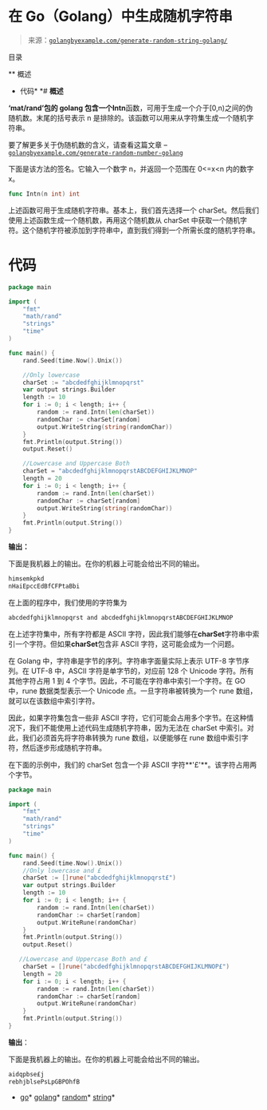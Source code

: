 <!--yml

分类：未分类

日期：2024-10-13 06:16:46

-->

# 在 Go（Golang）中生成随机字符串

> 来源：[`golangbyexample.com/generate-random-string-golang/`](https://golangbyexample.com/generate-random-string-golang/)

目录

**   概述

+   代码*  *# **概述**

**‘mat/rand’**包的 golang 包含一个**Intn**函数，可用于生成一个介于[0,n)之间的伪随机数。末尾的括号表示 n 是排除的。该函数可以用来从字符集生成一个随机字符串。

要了解更多关于伪随机数的含义，请查看这篇文章 – [`golangbyexample.com/generate-random-number-golang`](https://golangbyexample.com/generate-random-number-golang)

下面是该方法的签名。它输入一个数字 n，并返回一个范围在 0<=x<n 内的数字 x。

```go
func Intn(n int) int
```

上述函数可用于生成随机字符串。基本上，我们首先选择一个 charSet。然后我们使用上述函数生成一个随机数，再用这个随机数从 charSet 中获取一个随机字符。这个随机字符被添加到字符串中，直到我们得到一个所需长度的随机字符串。

# **代码**

```go
package main

import (
    "fmt"
    "math/rand"
    "strings"
    "time"
)

func main() {
    rand.Seed(time.Now().Unix())

    //Only lowercase
    charSet := "abcdedfghijklmnopqrst"
    var output strings.Builder
    length := 10
    for i := 0; i < length; i++ {
        random := rand.Intn(len(charSet))
        randomChar := charSet[random]
        output.WriteString(string(randomChar))
    }
    fmt.Println(output.String())
    output.Reset()

    //Lowercase and Uppercase Both
    charSet = "abcdedfghijklmnopqrstABCDEFGHIJKLMNOP"
    length = 20
    for i := 0; i < length; i++ {
        random := rand.Intn(len(charSet))
        randomChar := charSet[random]
        output.WriteString(string(randomChar))
    }
    fmt.Println(output.String())
}
```

**输出：**

下面是我机器上的输出。在你的机器上可能会给出不同的输出。

```go
himsemkpkd
nHaiEpccEdBfCFPtaBbi
```

在上面的程序中，我们使用的字符集为

```go
abcdedfghijklmnopqrst and abcdedfghijklmnopqrstABCDEFGHIJKLMNOP
```

在上述字符集中，所有字符都是 ASCII 字符，因此我们能够在**charSet**字符串中索引一个字符。但如果**charSet**包含非 ASCII 字符，这可能会成为一个问题。

在 Golang 中，字符串是字节的序列。字符串字面量实际上表示 UTF-8 字节序列。在 UTF-8 中，ASCII 字符是单字节的，对应前 128 个 Unicode 字符。所有其他字符占用 1 到 4 个字节。因此，不可能在字符串中索引一个字符。在 GO 中，rune 数据类型表示一个 Unicode 点。一旦字符串被转换为一个 rune 数组，就可以在该数组中索引字符。

因此，如果字符集包含一些非 ASCII 字符，它们可能会占用多个字节。在这种情况下，我们不能使用上述代码生成随机字符串，因为无法在 charSet 中索引。对此，我们必须首先将字符串转换为 rune 数组，以便能够在 rune 数组中索引字符，然后逐步形成随机字符串。

在下面的示例中，我们的 charSet 包含一个非 ASCII 字符**'£'**。该字符占用两个字节。

```go
package main

import (
    "fmt"
    "math/rand"
    "strings"
    "time"
)

func main() {
    rand.Seed(time.Now().Unix())
    //Only lowercase and £
    charSet := []rune("abcdedfghijklmnopqrst£")
    var output strings.Builder
    length := 10
    for i := 0; i < length; i++ {
        random := rand.Intn(len(charSet))
        randomChar := charSet[random]
        output.WriteRune(randomChar)
    }
    fmt.Println(output.String())
    output.Reset()

   //Lowercase and Uppercase Both and £
    charSet = []rune("abcdedfghijklmnopqrstABCDEFGHIJKLMNOP£")
    length = 20
    for i := 0; i < length; i++ {
        random := rand.Intn(len(charSet))
        randomChar := charSet[random]
        output.WriteRune(randomChar)
    }
    fmt.Println(output.String())
}
```

**输出**：

下面是我机器上的输出。在你的机器上可能会给出不同的输出。

```go
aidqpbse£j
rebhjblsePsLpGBPOhfB
```

+   [go](https://golangbyexample.com/tag/go/)*   [golang](https://golangbyexample.com/tag/golang/)*   [random](https://golangbyexample.com/tag/random/)*   [string](https://golangbyexample.com/tag/string/)*
